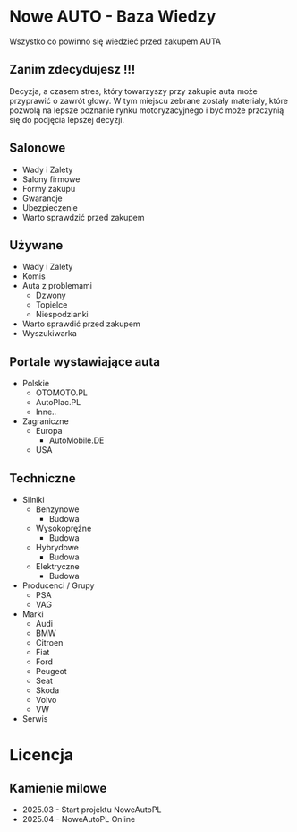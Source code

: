 # Nowe AUTO - Baza Wiedzy
Wszystko co powinno się wiedzieć przed zakupem AUTA

## Zanim zdecydujesz !!!
Decyzja, a czasem stres, który towarzyszy przy zakupie auta może przyprawić o zawrót głowy. W tym miejscu zebrane zostały materiały, które pozwolą na lepsze poznanie rynku motoryzacyjnego i być może przczynią się do podjęcia lepszej decyzji. 


## Salonowe
* Wady i Zalety
* Salony firmowe
* Formy zakupu
* Gwarancje
* Ubezpieczenie
* Warto sprawdzić przed zakupem

## Używane
* Wady i Zalety
* Komis
* Auta z problemami
  * Dzwony
  * Topielce
  * Niespodzianki
* Warto sprawdić przed zakupem
* Wyszukiwarka

## Portale wystawiające auta
* Polskie
  * OTOMOTO.PL
  * AutoPlac.PL
  * Inne..
* Zagraniczne
  * Europa
    * AutoMobile.DE
  * USA


## Techniczne
* Silniki
  * Benzynowe
    * Budowa
  * Wysokoprężne
    * Budowa
  * Hybrydowe
    * Budowa
  * Elektryczne
    * Budowa
* Producenci / Grupy
  * PSA
  * VAG
* Marki
  * Audi
  * BMW
  * Citroen
  * Fiat
  * Ford
  * Peugeot
  * Seat
  * Skoda
  * Volvo
  * VW
* Serwis



# Licencja



## Kamienie milowe
* 2025.03 - Start projektu NoweAutoPL
* 2025.04 - NoweAutoPL Online

